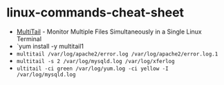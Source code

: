 # linux-commands-cheat-sheet
- [MultiTail](https://www.tecmint.com/view-multiple-files-in-linux/) - Monitor Multiple Files Simultaneously in a Single Linux Terminal
- `yum install -y multitail1
- `multitail /var/log/apache2/error.log /var/log/apache2/error.log.1`
- `multitail -s 2 /var/log/mysqld.log /var/log/xferlog`
- `ultitail -ci green /var/log/yum.log -ci yellow -I /var/log/mysqld.log`
